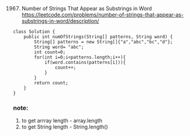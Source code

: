 1967. Number of Strings That Appear as Substrings in Word https://leetcode.com/problems/number-of-strings-that-appear-as-substrings-in-word/description/

```
class Solution {
    public int numOfStrings(String[] patterns, String word) {
        String[] patterns = new String[]{"a","abc","bc","d"};
        String word= "abc";
        int count=0;
        for(int i=0;i<patterns.length;i++){
            if(word.contains(patterns[i])){
                count++;
            }
        }
        return count;
    }
}
```

### note:
1. to get arrray length - array.length
2. to get String length - String.length()

